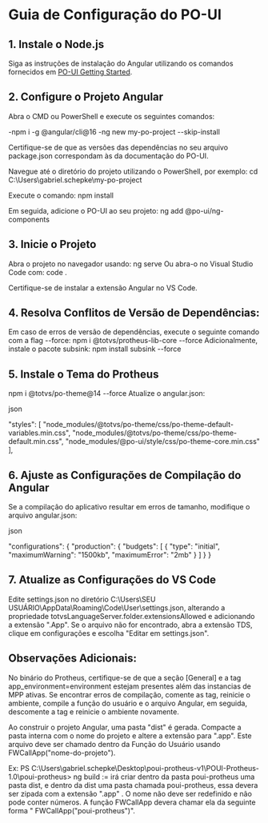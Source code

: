 # Guia de Configuração do PO-UI

## 1. Instale o Node.js
Siga as instruções de instalação do Angular utilizando os comandos fornecidos em [PO-UI Getting Started](https://po-ui.io/guides/getting-started).

## 2. Configure o Projeto Angular
Abra o CMD ou PowerShell e execute os seguintes comandos:

-npm i -g @angular/cli@16
-ng new my-po-project --skip-install

Certifique-se de que as versões das dependências no seu arquivo package.json correspondam às da documentação do PO-UI.

Navegue até o diretório do projeto utilizando o PowerShell, por exemplo:
cd C:\Users\gabriel.schepke\my-po-project

Execute o comando:
npm install

Em seguida, adicione o PO-UI ao seu projeto:
ng add @po-ui/ng-components

## 3. Inicie o Projeto
Abra o projeto no navegador usando:
ng serve
Ou abra-o no Visual Studio Code com:
code .

Certifique-se de instalar a extensão Angular no VS Code.

## 4. Resolva Conflitos de Versão de Dependências:
Em caso de erros de versão de dependências, execute o seguinte comando com a flag --force:
npm i @totvs/protheus-lib-core --force
Adicionalmente, instale o pacote subsink:
npm install subsink --force

## 5. Instale o Tema do Protheus
npm i @totvs/po-theme@14 --force
Atualize o angular.json:

json
 
"styles": [
  "node_modules/@totvs/po-theme/css/po-theme-default-variables.min.css",
  "node_modules/@totvs/po-theme/css/po-theme-default.min.css",
  "node_modules/@po-ui/style/css/po-theme-core.min.css"
],

## 6. Ajuste as Configurações de Compilação do Angular
Se a compilação do aplicativo resultar em erros de tamanho, modifique o arquivo angular.json:

json
 
"configurations": {
  "production": {
    "budgets": [
      {
        "type": "initial",
        "maximumWarning": "1500kb",
        "maximumError": "2mb"
      }
    ]
  }
}

## 7. Atualize as Configurações do VS Code
Edite settings.json no diretório C:\Users\SEU USUÁRIO\AppData\Roaming\Code\User\settings.json, alterando a propriedade totvsLanguageServer.folder.extensionsAllowed e adicionando a extensão ".App". 
Se o arquivo não for encontrado, abra a extensão TDS, clique em configurações e escolha "Editar em settings.json".

## Observações Adicionais:
No binário do Protheus, certifique-se de que a seção [General] e a tag app_environment=environment estejam presentes além das instancias de MPP ativas. 
Se encontrar erros de compilação, comente as tag, reinicie o ambiente, compile a função do usuário e o arquivo Angular, em seguida, descomente a tag e reinicie o ambiente novamente.

Ao construir o projeto Angular, uma pasta "dist" é gerada. 
Compacte a pasta interna com o nome do projeto e altere a extensão para ".app". 
Este arquivo deve ser chamado dentro da Função do Usuário usando FWCallApp("nome-do-projeto").

Ex: PS C:\Users\gabriel.schepke\Desktop\poui-protheus-v1\POUI-Protheus-1.0\poui-protheus> ng build := irá criar dentro da pasta poui-protheus uma pasta dist, e dentro da  dist uma pasta chamada poui-protheus, 
essa devera ser zipada com a extensão ".app" .
O nome não deve ser redefinido e não pode conter números.
A função FWCallApp devera chamar ela da seguinte forma " FWCallApp("poui-protheus")".